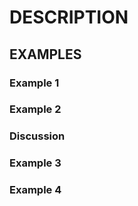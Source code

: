 # DESCRIPTION

## EXAMPLES

### Example 1

### Example 2

### Discussion

### Example 3

### Example 4

